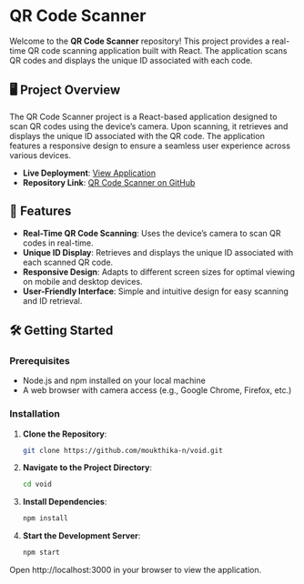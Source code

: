 # QR Code Scanner

Welcome to the **QR Code Scanner** repository! This project provides a real-time QR code scanning application built with React. The application scans QR codes and displays the unique ID associated with each code.

## 🖥️ Project Overview

The QR Code Scanner project is a React-based application designed to scan QR codes using the device’s camera. Upon scanning, it retrieves and displays the unique ID associated with the QR code. The application features a responsive design to ensure a seamless user experience across various devices.

- **Live Deployment**: [View Application](https://void-navy.vercel.app/)
- **Repository Link**: [QR Code Scanner on GitHub](https://github.com/moukthika-n/void)

## 🌟 Features

- **Real-Time QR Code Scanning**: Uses the device’s camera to scan QR codes in real-time.
- **Unique ID Display**: Retrieves and displays the unique ID associated with each scanned QR code.
- **Responsive Design**: Adapts to different screen sizes for optimal viewing on mobile and desktop devices.
- **User-Friendly Interface**: Simple and intuitive design for easy scanning and ID retrieval.

## 🛠️ Getting Started

### Prerequisites

- Node.js and npm installed on your local machine
- A web browser with camera access (e.g., Google Chrome, Firefox, etc.)

### Installation

1. **Clone the Repository**:

   ```bash
   git clone https://github.com/moukthika-n/void.git
   ```
2. **Navigate to the Project Directory**:

   ```bash
   cd void
   ```
3. **Install Dependencies**:

   ```bash
   npm install
   ```
4. **Start the Development Server**:

   ```bash
   npm start
   ```
Open http://localhost:3000 in your browser to view the application.
